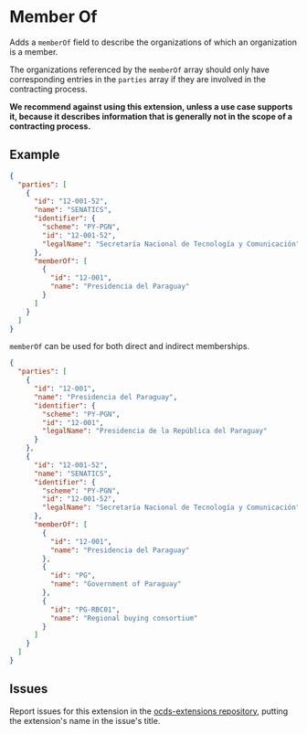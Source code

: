 # Member Of

Adds a `memberOf` field to describe the organizations of which an organization is a member.

The organizations referenced by the `memberOf` array should only have corresponding entries in the `parties` array if they are involved in the contracting process.

**We recommend against using this extension, unless a use case supports it, because it describes information that is generally not in the scope of a contracting process.**

## Example


```json
{
  "parties": [
    {
      "id": "12-001-52",
      "name": "SENATICS",
      "identifier": {
        "scheme": "PY-PGN",
        "id": "12-001-52",
        "legalName": "Secretaría Nacional de Tecnología y Comunicación"
      },
      "memberOf": [
        {
          "id": "12-001",
          "name": "Presidencia del Paraguay"
        }
      ]
    }
  ]
}
```

`memberOf` can be used for both direct and indirect memberships.

```json
{
  "parties": [
    {
      "id": "12-001",
      "name": "Presidencia del Paraguay",
      "identifier": {
        "scheme": "PY-PGN",
        "id": "12-001",
        "legalName": "Presidencia de la República del Paraguay"
      }
    },
    {
      "id": "12-001-52",
      "name": "SENATICS",
      "identifier": {
        "scheme": "PY-PGN",
        "id": "12-001-52",
        "legalName": "Secretaría Nacional de Tecnología y Comunicación"
      },
      "memberOf": [
        {
          "id": "12-001",
          "name": "Presidencia del Paraguay"
        },
        {
          "id": "PG",
          "name": "Government of Paraguay"
        },
        {
          "id": "PG-RBC01",
          "name": "Regional buying consortium"
        }
      ]
    }
  ]
}
```

## Issues

Report issues for this extension in the [ocds-extensions repository](https://github.com/open-contracting/ocds-extensions/issues), putting the extension's name in the issue's title.
